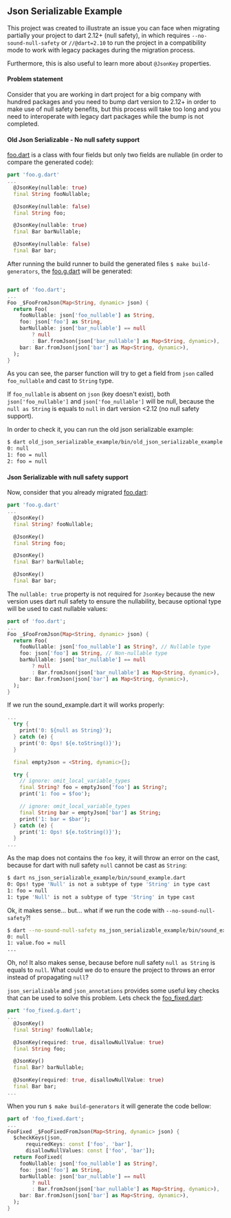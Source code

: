 ## Json Serializable Example

This project was created to illustrate an issue you can face when migrating partially your project to dart 2.12+ (null safety), in which requires `--no-sound-null-safety` or `//@dart=2.10` to run the project in a compatibility mode to work with legacy packages during the migration process.

Furthermore, this is also useful to learn more about `@JsonKey` properties.

#### Problem statement

Consider that you are working in dart project for a big company with hundred packages and you need to bump dart version to 2.12+ in order to make use of null safety benefits, but this process will take too long and you need to interoperate with legacy dart packages while the bump is not completed.

#### Old Json Serializable - No null safety support

[foo.dart](old_json_serializable_example/bin/models/foo.dart) is a class with four fields but only two fields are nullable (in order to compare the generated code):
```dart
part 'foo.g.dart'
...
  @JsonKey(nullable: true)
  final String fooNullable;

  @JsonKey(nullable: false)
  final String foo;

  @JsonKey(nullable: true)
  final Bar barNullable;

  @JsonKey(nullable: false)
  final Bar bar;
```

After running the build runner to build the generated files `$ make build-generators`, the [foo.g.dart](old_json_serializable_example/bin/models/foo.dart) will be generated:

```dart

part of 'foo.dart';
...
Foo _$FooFromJson(Map<String, dynamic> json) {
  return Foo(
    fooNullable: json['foo_nullable'] as String,
    foo: json['foo'] as String,
    barNullable: json['bar_nullable'] == null
        ? null
        : Bar.fromJson(json['bar_nullable'] as Map<String, dynamic>),
    bar: Bar.fromJson(json['bar'] as Map<String, dynamic>),
  );
}
```

As you can see, the parser function will try to get a field from `json` called `foo_nullable` and cast to `String` type. 

If `foo_nullable` is absent on `json` (key doesn't exist), both `json['foo_nullable']` and `json['foo_nullable']` will be null, because the `null as String` is equals to `null` in dart version <2.12 (no null safety support).


In order to check it, you can run the old json serializable example:
```bash
$ dart old_json_serializable_example/bin/old_json_serializable_example.dart 
0: null
1: foo = null
2: foo = null
```

#### Json Serializable with null safety support

Now, consider that you already migrated [foo.dart](ns_json_serializable_example/bin/models/foo.dart):
```dart
part 'foo.g.dart'
...
  @JsonKey()
  final String? fooNullable;

  @JsonKey()
  final String foo;

  @JsonKey()
  final Bar? barNullable;

  @JsonKey()
  final Bar bar;
```

The `nullable: true` property is not required for `JsonKey` because the new version uses dart null safety to ensure the nullability, because optional type will be used to cast nullable values:

```dart
part of 'foo.dart';
...
Foo _$FooFromJson(Map<String, dynamic> json) {
  return Foo(
    fooNullable: json['foo_nullable'] as String?, // Nullable type
    foo: json['foo'] as String, // Non-nullable type
    barNullable: json['bar_nullable'] == null
        ? null
        : Bar.fromJson(json['bar_nullable'] as Map<String, dynamic>),
    bar: Bar.fromJson(json['bar'] as Map<String, dynamic>),
  );
}
```

If we run the sound_example.dart it will works properly:
```dart
...
  try {
    print('0: ${null as String}');
  } catch (e) {
    print('0: Ops! ${e.toString()}');
  }

  final emptyJson = <String, dynamic>{};

  try {
    // ignore: omit_local_variable_types
    final String? foo = emptyJson['foo'] as String?;
    print('1: foo = $foo');

    // ignore: omit_local_variable_types
    final String bar = emptyJson['bar'] as String;
    print('1: bar = $bar');
  } catch (e) {
    print('1: Ops! ${e.toString()}');
  }
...
```

As the map does not contains the `foo` key, it will throw an error on the cast, because for dart with null safety `null` cannot be cast as `String`:

```bash
$ dart ns_json_serializable_example/bin/sound_example.dart 
0: Ops! type 'Null' is not a subtype of type 'String' in type cast
1: foo = null
1: type 'Null' is not a subtype of type 'String' in type cast
```

Ok, it makes sense... but... what if we run the code with `--no-sound-null-safety`?!

```bash
$ dart --no-sound-null-safety ns_json_serializable_example/bin/sound_example.dart
0: null
1: value.foo = null
...
```

Oh, no! It also makes sense, because before null safety `null as String` is equals to `null`. What could we do to ensure the project to throws an error instead of propagating `null`?

`json_serializable` and `json_annotations` provides some useful key checks that can be used to solve this problem. Lets check the [foo_fixed.dart](ns_json_serializable_example/bin/models/foo_fixed.dart):

```dart
part 'foo_fixed.g.dart';
...
  @JsonKey()
  final String? fooNullable;

  @JsonKey(required: true, disallowNullValue: true)
  final String foo;

  @JsonKey()
  final Bar? barNullable;

  @JsonKey(required: true, disallowNullValue: true)
  final Bar bar;
...
```

When you run `$ make build-generators` it will generate the code bellow:
```dart
part of 'foo_fixed.dart';
...
FooFixed _$FooFixedFromJson(Map<String, dynamic> json) {
  $checkKeys(json,
      requiredKeys: const ['foo', 'bar'],
      disallowNullValues: const ['foo', 'bar']);
  return FooFixed(
    fooNullable: json['foo_nullable'] as String?,
    foo: json['foo'] as String,
    barNullable: json['bar_nullable'] == null
        ? null
        : Bar.fromJson(json['bar_nullable'] as Map<String, dynamic>),
    bar: Bar.fromJson(json['bar'] as Map<String, dynamic>),
  );
}
```
